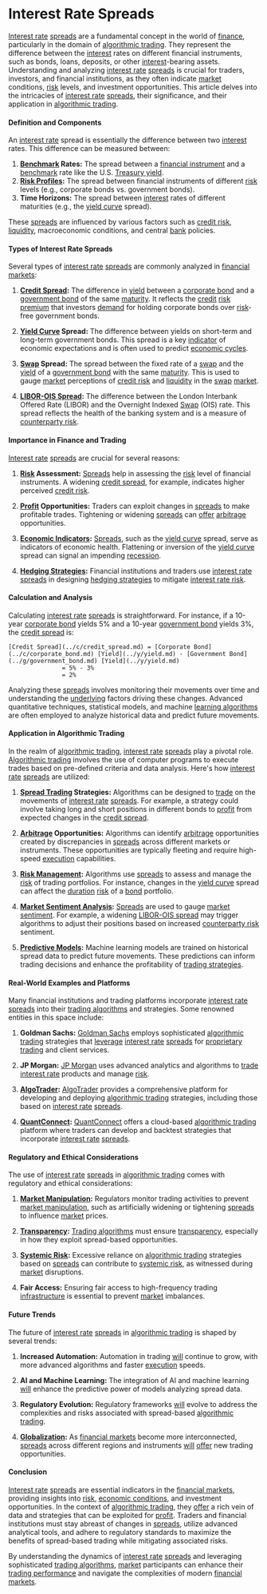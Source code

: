 # Interest Rate Spreads

[Interest rate](../i/interest_rate.md) [spreads](../s/spreads.md) are a fundamental concept in the world of [finance](../f/finance.md), particularly in the domain of [algorithmic trading](../a/algorithmic_trading.md). They represent the difference between the [interest](../i/interest.md) rates on different financial instruments, such as bonds, loans, deposits, or other [interest](../i/interest.md)-bearing assets. Understanding and analyzing [interest rate](../i/interest_rate.md) [spreads](../s/spreads.md) is crucial for traders, investors, and financial institutions, as they often indicate [market](../m/market.md) conditions, [risk](../r/risk.md) levels, and investment opportunities. This article delves into the intricacies of [interest rate](../i/interest_rate.md) [spreads](../s/spreads.md), their significance, and their application in [algorithmic trading](../a/algorithmic_trading.md).

#### Definition and Components

An [interest rate](../i/interest_rate.md) spread is essentially the difference between two [interest](../i/interest.md) rates. This difference can be measured between:

1. **[Benchmark](../b/benchmark.md) Rates:** The spread between a [financial instrument](../f/financial_instrument.md) and a [benchmark](../b/benchmark.md) rate like the U.S. [Treasury yield](../t/treasury_yield.md).
2. **[Risk Profiles](../r/risk_profiles.md):** The spread between financial instruments of different [risk](../r/risk.md) levels (e.g., corporate bonds vs. government bonds).
3. **Time Horizons:** The spread between [interest](../i/interest.md) rates of different maturities (e.g., the [yield curve](../y/yield_curve.md) spread).

These [spreads](../s/spreads.md) are influenced by various factors such as [credit risk](../c/credit_risk.md), [liquidity](../l/liquidity.md), macroeconomic conditions, and central [bank](../b/bank.md) policies.

#### Types of Interest Rate Spreads

Several types of [interest rate](../i/interest_rate.md) [spreads](../s/spreads.md) are commonly analyzed in [financial markets](../f/financial_market.md):

1. **[Credit Spread](../c/credit_spread.md):** The difference in [yield](../y/yield.md) between a [corporate bond](../c/corporate_bond.md) and a [government bond](../g/government_bond.md) of the same [maturity](../m/maturity.md). It reflects the [credit](../c/credit.md) [risk premium](../r/risk_premium.md) that investors [demand](../d/demand.md) for holding corporate bonds over [risk](../r/risk.md)-free government bonds.
   
2. **[Yield Curve](../y/yield_curve.md) Spread:** The difference between yields on short-term and long-term government bonds. This spread is a key [indicator](../i/indicator.md) of economic expectations and is often used to predict [economic cycles](../e/economic_cycles.md).

3. **[Swap](../s/swap.md) Spread:** The spread between the fixed rate of a [swap](../s/swap.md) and the [yield](../y/yield.md) of a [government bond](../g/government_bond.md) with the same [maturity](../m/maturity.md). This is used to gauge [market](../m/market.md) perceptions of [credit risk](../c/credit_risk.md) and [liquidity](../l/liquidity.md) in the [swap](../s/swap.md) [market](../m/market.md).

4. **[LIBOR-OIS Spread](../l/libor-ois_spread.md):** The difference between the London Interbank Offered Rate (LIBOR) and the Overnight Indexed [Swap](../s/swap.md) (OIS) rate. This spread reflects the health of the banking system and is a measure of [counterparty risk](../c/counterparty_risk.md).

#### Importance in Finance and Trading

[Interest rate](../i/interest_rate.md) [spreads](../s/spreads.md) are crucial for several reasons:

1. **[Risk](../r/risk.md) Assessment:** [Spreads](../s/spreads.md) help in assessing the [risk](../r/risk.md) level of financial instruments. A widening [credit spread](../c/credit_spread.md), for example, indicates higher perceived [credit risk](../c/credit_risk.md).

2. **[Profit](../p/profit.md) Opportunities:** Traders can exploit changes in [spreads](../s/spreads.md) to make profitable trades. Tightening or widening [spreads](../s/spreads.md) can [offer](../o/offer.md) [arbitrage](../a/arbitrage.md) opportunities.

3. **[Economic Indicators](../e/economic_indicators.md):** [Spreads](../s/spreads.md), such as the [yield curve](../y/yield_curve.md) spread, serve as indicators of economic health. Flattening or inversion of the [yield curve](../y/yield_curve.md) spread can signal an impending [recession](../r/recession.md).

4. **[Hedging Strategies](../h/hedging_strategies.md):** Financial institutions and traders use [interest rate](../i/interest_rate.md) [spreads](../s/spreads.md) in designing [hedging strategies](../h/hedging_strategies.md) to mitigate [interest rate risk](../i/interest_rate_risk.md).

#### Calculation and Analysis

Calculating [interest rate](../i/interest_rate.md) [spreads](../s/spreads.md) is straightforward. For instance, if a 10-year [corporate bond](../c/corporate_bond.md) yields 5% and a 10-year [government bond](../g/government_bond.md) yields 3%, the [credit spread](../c/credit_spread.md) is:

```
[Credit Spread](../c/credit_spread.md) = [Corporate Bond](../c/corporate_bond.md) [Yield](../y/yield.md) - [Government Bond](../g/government_bond.md) [Yield](../y/yield.md)
               = 5% - 3%
               = 2%
```

Analyzing these [spreads](../s/spreads.md) involves monitoring their movements over time and understanding the [underlying](../u/underlying.md) factors driving these changes. Advanced quantitative techniques, statistical models, and machine [learning algorithms](../l/learning_algorithms_in_trading.md) are often employed to analyze historical data and predict future movements.

#### Application in Algorithmic Trading

In the realm of [algorithmic trading](../a/algorithmic_trading.md), [interest rate](../i/interest_rate.md) [spreads](../s/spreads.md) play a pivotal role. [Algorithmic trading](../a/algorithmic_trading.md) involves the use of computer programs to execute trades based on pre-defined criteria and data analysis. Here's how [interest rate](../i/interest_rate.md) [spreads](../s/spreads.md) are utilized:

1. **[Spread Trading](../s/spread_trading.md) Strategies:** Algorithms can be designed to [trade](../t/trade.md) on the movements of [interest rate](../i/interest_rate.md) [spreads](../s/spreads.md). For example, a strategy could involve taking long and short positions in different bonds to [profit](../p/profit.md) from expected changes in the [credit spread](../c/credit_spread.md).

2. **[Arbitrage](../a/arbitrage.md) Opportunities:** Algorithms can identify [arbitrage](../a/arbitrage.md) opportunities created by discrepancies in [spreads](../s/spreads.md) across different markets or instruments. These opportunities are typically fleeting and require high-speed [execution](../e/execution.md) capabilities.

3. **[Risk Management](../r/risk_management.md):** Algorithms use [spreads](../s/spreads.md) to assess and manage the [risk](../r/risk.md) of trading portfolios. For instance, changes in the [yield curve](../y/yield_curve.md) spread can affect the [duration](../d/duration.md) [risk](../r/risk.md) of a [bond](../b/bond.md) portfolio.

4. **[Market Sentiment Analysis](../m/market_sentiment_analysis.md):** [Spreads](../s/spreads.md) are used to gauge [market sentiment](../m/market_sentiment.md). For example, a widening [LIBOR-OIS spread](../l/libor-ois_spread.md) may trigger algorithms to adjust their positions based on increased [counterparty risk](../c/counterparty_risk.md) sentiment.

5. **[Predictive Models](../p/predictive_models_in_trading.md):** Machine learning models are trained on historical spread data to predict future movements. These predictions can inform trading decisions and enhance the profitability of [trading strategies](../t/trading_strategies.md).

#### Real-World Examples and Platforms

Many financial institutions and trading platforms incorporate [interest rate](../i/interest_rate.md) [spreads](../s/spreads.md) into their [trading algorithms](../t/trading_algorithms.md) and strategies. Some renowned entities in this space include:

1. **Goldman Sachs:** [Goldman Sachs](https://www.goldmansachs.com/) employs sophisticated [algorithmic trading](../a/algorithmic_trading.md) strategies that [leverage](../l/leverage.md) [interest rate](../i/interest_rate.md) [spreads](../s/spreads.md) for [proprietary trading](../p/proprietary_trading.md) and client services.

2. **JP Morgan:** [JP Morgan](https://www.jpmorgan.com/) uses advanced analytics and algorithms to [trade](../t/trade.md) [interest rate](../i/interest_rate.md) products and manage [risk](../r/risk.md).

3. **[AlgoTrader](../a/algotrader.md):** [AlgoTrader](https://www.algotrader.com/) provides a comprehensive platform for developing and deploying [algorithmic trading](../a/algorithmic_trading.md) strategies, including those based on [interest rate](../i/interest_rate.md) [spreads](../s/spreads.md).

4. **[QuantConnect](../q/quantconnect.md):** [QuantConnect](https://www.quantconnect.com/) offers a cloud-based [algorithmic trading](../a/algorithmic_trading.md) platform where traders can develop and backtest strategies that incorporate [interest rate](../i/interest_rate.md) [spreads](../s/spreads.md).

#### Regulatory and Ethical Considerations

The use of [interest rate](../i/interest_rate.md) [spreads](../s/spreads.md) in [algorithmic trading](../a/algorithmic_trading.md) comes with regulatory and ethical considerations:

1. **[Market Manipulation](../m/market_manipulation.md):** Regulators monitor trading activities to prevent [market manipulation](../m/market_manipulation.md), such as artificially widening or tightening [spreads](../s/spreads.md) to influence [market](../m/market.md) prices.

2. **[Transparency](../t/transparency.md):** [Trading algorithms](../t/trading_algorithms.md) must ensure [transparency](../t/transparency.md), especially in how they exploit spread-based opportunities.

3. **[Systemic Risk](../s/systemic_risk.md):** Excessive reliance on [algorithmic trading](../a/algorithmic_trading.md) strategies based on [spreads](../s/spreads.md) can contribute to [systemic risk](../s/systemic_risk.md), as witnessed during [market](../m/market.md) disruptions.

4. **Fair Access:** Ensuring fair access to high-frequency trading [infrastructure](../i/infrastructure.md) is essential to prevent [market](../m/market.md) imbalances.

#### Future Trends

The future of [interest rate](../i/interest_rate.md) [spreads](../s/spreads.md) in [algorithmic trading](../a/algorithmic_trading.md) is shaped by several trends:

1. **Increased Automation:** Automation in trading [will](../w/will.md) continue to grow, with more advanced algorithms and faster [execution](../e/execution.md) speeds.

2. **AI and Machine Learning:** The integration of AI and machine learning [will](../w/will.md) enhance the predictive power of models analyzing spread data.

3. **Regulatory Evolution:** Regulatory frameworks [will](../w/will.md) evolve to address the complexities and risks associated with spread-based [algorithmic trading](../a/algorithmic_trading.md).

4. **[Globalization](../g/globalization.md):** As [financial markets](../f/financial_market.md) become more interconnected, [spreads](../s/spreads.md) across different regions and instruments [will](../w/will.md) [offer](../o/offer.md) new trading opportunities.

#### Conclusion

[Interest rate](../i/interest_rate.md) [spreads](../s/spreads.md) are essential indicators in the [financial markets](../f/financial_market.md), providing insights into [risk](../r/risk.md), [economic conditions](../e/economic_conditions.md), and investment opportunities. In the context of [algorithmic trading](../a/algorithmic_trading.md), they [offer](../o/offer.md) a rich vein of data and strategies that can be exploited for [profit](../p/profit.md). Traders and financial institutions must stay abreast of changes in [spreads](../s/spreads.md), utilize advanced analytical tools, and adhere to regulatory standards to maximize the benefits of spread-based trading while mitigating associated risks.

By understanding the dynamics of [interest rate](../i/interest_rate.md) [spreads](../s/spreads.md) and leveraging sophisticated [trading algorithms](../t/trading_algorithms.md), [market](../m/market.md) participants can enhance their [trading performance](../t/trading_performance.md) and navigate the complexities of modern [financial markets](../f/financial_market.md).
